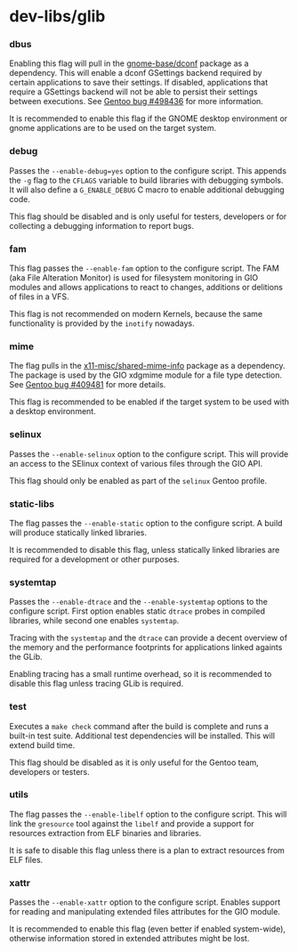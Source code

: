 # dev-libs/glib
### dbus
Enabling this flag will pull in the [gnome-base/dconf](../gnome-base/dconf.md) package as a dependency. This will enable a dconf GSettings backend required by certain applications to save their settings. If disabled, applications that require a GSettings backend will not be able to persist their settings between executions. See [Gentoo bug #498436](https://bugs.gentoo.org/498436) for more information.

It is recommended to enable this flag if the GNOME desktop environment or gnome applications are to be used on the target system.

### debug
Passes the `--enable-debug=yes` option to the configure script. This appends the `-g` flag to the `CFLAGS` variable to build libraries with debugging symbols. It will also define a `G_ENABLE_DEBUG` C macro to enable additional debugging code.

This flag should be disabled and is only useful for testers, developers or for collecting a debugging information to report bugs.

### fam
This flag passes the `--enable-fam` option to the configure script. The FAM (aka File Alteration Monitor) is used for filesystem monitoring in GIO modules and allows applications to react to changes, additions or delitions of files in a VFS.

This flag is not recommended on modern Kernels, because the same functionality is provided by the `inotify` nowadays.

### mime
The flag pulls in the [x11-misc/shared-mime-info](../x11-misc/shared-mime-info.md) package as a dependency. The package is used by the GIO xdgmime module for a file type detection. See [Gentoo bug #409481](https://bugs.gentoo.org/409481) for more details.

This flag is recommended to be enabled if the target system to be used with a desktop environment.

### selinux
Passes the `--enable-selinux` option to the configure script. This will provide an access to the SElinux context of various files through the GIO API.

This flag should only be enabled as part of the `selinux` Gentoo profile.

### static-libs
The flag passes the `--enable-static` option to the configure script. A build will produce statically linked libraries.

It is recommended to disable this flag, unless statically linked libraries are required for a development or other purposes.

### systemtap
Passes the `--enable-dtrace` and the `--enable-systemtap` options to the configure script. First option enables static `dtrace` probes in compiled libraries, while second one enables `systemtap`.

Tracing with the `systemtap` and the `dtrace` can provide a decent overview of the memory and the performance footprints for applications linked againts the GLib.

Enabling tracing has a small runtime overhead, so it is recommended to disable this flag unless tracing GLib is required.

### test
Executes a `make check` command after the build is complete and runs a built-in test suite. Additional test dependencies will be installed. This will extend build time.

This flag should be disabled as it is only useful for the Gentoo team, developers or testers.

### utils
The flag passes the `--enable-libelf` option to the configure script. This will link the `gresource` tool against the `libelf` and provide a support for resources extraction from ELF binaries and libraries.

It is safe to disable this flag unless there is a plan to extract resources from ELF files.

### xattr
Passes the `--enable-xattr` option to the configure script. Enables support for reading and manipulating extended files attributes for the GIO module.

It is recommended to enable this flag (even better if enabled system-wide), otherwise information stored in extended attributes might be lost.
